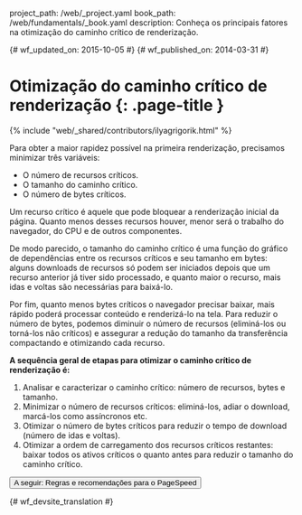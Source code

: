 project_path: /web/_project.yaml
book_path: /web/fundamentals/_book.yaml
description: Conheça os principais fatores na otimização do caminho crítico de renderização.

{# wf_updated_on: 2015-10-05 #}
{# wf_published_on: 2014-03-31 #}

# Otimização do caminho crítico de renderização {: .page-title }

{% include "web/_shared/contributors/ilyagrigorik.html" %}


  Para obter a maior rapidez possível na primeira renderização, precisamos 
  minimizar três variáveis:

  <ul>
    <li>O número de recursos críticos.</li>
    <li>O tamanho do caminho crítico.</li>
    <li>O número de bytes críticos.</li>
  </ul>

Um recurso crítico é aquele que pode bloquear a renderização inicial da página. Quanto menos desses recursos houver, menor será o trabalho do navegador, do CPU e de outros componentes.

De modo parecido, o tamanho do caminho crítico é uma função do gráfico de dependências entre os recursos críticos e seu tamanho em bytes: alguns downloads de recursos só podem ser iniciados depois que um recurso anterior já tiver sido processado, e quanto maior o recurso, mais idas e voltas são necessárias para baixá-lo.

Por fim, quanto menos bytes críticos o navegador precisar baixar, mais rápido poderá processar conteúdo e renderizá-lo na tela. Para reduzir o número de bytes, podemos diminuir o número de recursos (eliminá-los ou torná-los não críticos) e assegurar a redução do tamanho da transferência compactando e otimizando cada recurso.

**A sequência geral de etapas para otimizar o caminho crítico de renderização é:**

1. Analisar e caracterizar o caminho crítico: número de recursos, bytes e tamanho.
1. Minimizar o número de recursos críticos: eliminá-los, adiar o download, marcá-los como assíncronos etc.
1. Otimizar o número de bytes críticos para reduzir o tempo de download (número de idas e voltas).
1. Otimizar a ordem de carregamento dos recursos críticos restantes: baixar todos os ativos críticos o quanto antes para reduzir o tamanho do caminho crítico.

<a href="page-speed-rules-and-recommendations" class="gc-analytics-event"
    data-category="CRP" data-label="Next / PageSpeed">
  <button>A seguir: Regras e recomendações para o PageSpeed</button>
</a>


{# wf_devsite_translation #}
